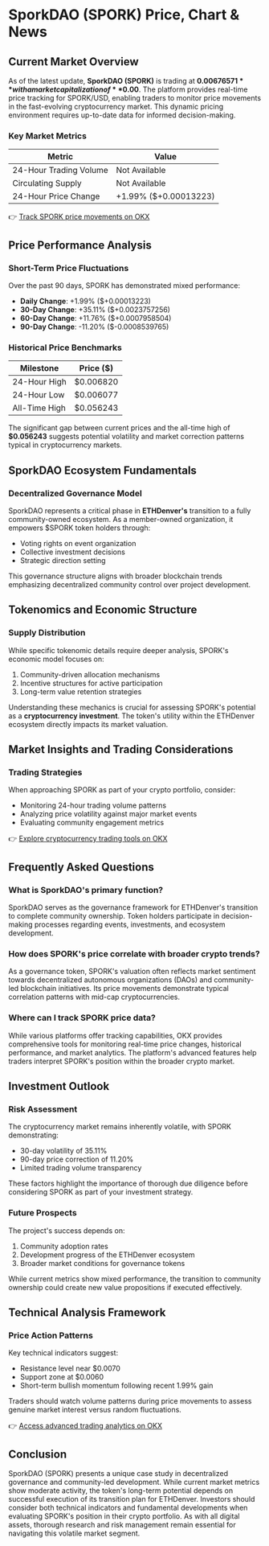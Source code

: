 # SporkDAO (SPORK) Price, Chart & News

## Current Market Overview

As of the latest update, **SporkDAO (SPORK)** is trading at **$0.00676571** with a market capitalization of **$0.00**. The platform provides real-time price tracking for SPORK/USD, enabling traders to monitor price movements in the fast-evolving cryptocurrency market. This dynamic pricing environment requires up-to-date data for informed decision-making.

### Key Market Metrics

| Metric                | Value                   |
|-----------------------|-------------------------|
| 24-Hour Trading Volume| Not Available           |
| Circulating Supply    | Not Available           |
| 24-Hour Price Change  | +1.99% ($+0.00013223)   |

👉 [Track SPORK price movements on OKX](https://bit.ly/okx-bonus)

## Price Performance Analysis

### Short-Term Price Fluctuations

Over the past 90 days, SPORK has demonstrated mixed performance:
- **Daily Change**: +1.99% ($+0.00013223)
- **30-Day Change**: +35.11% ($+0.0023757256)
- **60-Day Change**: +11.76% ($+0.0007958504)
- **90-Day Change**: -11.20% ($-0.0008539765)

### Historical Price Benchmarks

| Milestone      | Price ($)   |
|----------------|------------|
| 24-Hour High   | $0.006820  |
| 24-Hour Low    | $0.006077  |
| All-Time High  | $0.056243  |

The significant gap between current prices and the all-time high of **$0.056243** suggests potential volatility and market correction patterns typical in cryptocurrency markets.

## SporkDAO Ecosystem Fundamentals

### Decentralized Governance Model

SporkDAO represents a critical phase in **ETHDenver's** transition to a fully community-owned ecosystem. As a member-owned organization, it empowers $SPORK token holders through:
- Voting rights on event organization
- Collective investment decisions
- Strategic direction setting

This governance structure aligns with broader blockchain trends emphasizing decentralized community control over project development.

## Tokenomics and Economic Structure

### Supply Distribution

While specific tokenomic details require deeper analysis, SPORK's economic model focuses on:
1. Community-driven allocation mechanisms
2. Incentive structures for active participation
3. Long-term value retention strategies

Understanding these mechanics is crucial for assessing SPORK's potential as a **cryptocurrency investment**. The token's utility within the ETHDenver ecosystem directly impacts its market valuation.

## Market Insights and Trading Considerations

### Trading Strategies

When approaching SPORK as part of your crypto portfolio, consider:
- Monitoring 24-hour trading volume patterns
- Analyzing price volatility against major market events
- Evaluating community engagement metrics

👉 [Explore cryptocurrency trading tools on OKX](https://bit.ly/okx-bonus)

## Frequently Asked Questions

### What is SporkDAO's primary function?

SporkDAO serves as the governance framework for ETHDenver's transition to complete community ownership. Token holders participate in decision-making processes regarding events, investments, and ecosystem development.

### How does SPORK's price correlate with broader crypto trends?

As a governance token, SPORK's valuation often reflects market sentiment towards decentralized autonomous organizations (DAOs) and community-led blockchain initiatives. Its price movements demonstrate typical correlation patterns with mid-cap cryptocurrencies.

### Where can I track SPORK price data?

While various platforms offer tracking capabilities, OKX provides comprehensive tools for monitoring real-time price changes, historical performance, and market analytics. The platform's advanced features help traders interpret SPORK's position within the broader crypto market.

## Investment Outlook

### Risk Assessment

The cryptocurrency market remains inherently volatile, with SPORK demonstrating:
- 30-day volatility of 35.11%
- 90-day price correction of 11.20%
- Limited trading volume transparency

These factors highlight the importance of thorough due diligence before considering SPORK as part of your investment strategy.

### Future Prospects

The project's success depends on:
1. Community adoption rates
2. Development progress of the ETHDenver ecosystem
3. Broader market conditions for governance tokens

While current metrics show mixed performance, the transition to community ownership could create new value propositions if executed effectively.

## Technical Analysis Framework

### Price Action Patterns

Key technical indicators suggest:
- Resistance level near $0.0070
- Support zone at $0.0060
- Short-term bullish momentum following recent 1.99% gain

Traders should watch volume patterns during price movements to assess genuine market interest versus random fluctuations.

👉 [Access advanced trading analytics on OKX](https://bit.ly/okx-bonus)

## Conclusion

SporkDAO (SPORK) presents a unique case study in decentralized governance and community-led development. While current market metrics show moderate activity, the token's long-term potential depends on successful execution of its transition plan for ETHDenver. Investors should consider both technical indicators and fundamental developments when evaluating SPORK's position in their crypto portfolio. As with all digital assets, thorough research and risk management remain essential for navigating this volatile market segment.